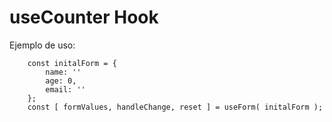 # useCounter Hook

Ejemplo de uso:
```
    const initalForm = {
        name: ''
        age: 0,
        email: ''
    };
    const [ formValues, handleChange, reset ] = useForm( initalForm );

```